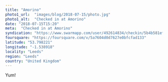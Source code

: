 ```yaml
---
title: "Amorino"
photo1_url:  "images/blog/2018-07-15/photo.jpg"
photo1_alt:  "Checked in at Amorino"
date: "2018-07-15T15:20"
meta:  "Checked in at Amorino"
syndication: "https://www.swarmapp.com/user/492614834/checkin/5b4b581efe63bd002c8b68cf"
foursquare: "https://foursquare.com/v/5a7604d0d7627e0bfcfad133"
latitude: "53.798221"
longitude: "-1.538918"
locality: "Leeds"
region: "Leeds"
country: "United Kingdom"
---
```

Yum!
